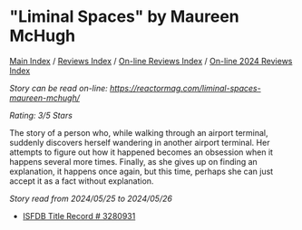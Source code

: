 # "Liminal Spaces" by Maureen McHugh

[Main Index](../../../README.md) / [Reviews Index](../../README.md) / [On-line Reviews Index](../README.md) / [On-line 2024 Reviews Index](README.md)

*Story can be read on-line: <https://reactormag.com/liminal-spaces-maureen-mchugh/>*

*Rating: 3/5 Stars*

The story of a person who, while walking through an airport terminal, suddenly discovers herself wandering in another airport terminal. Her attempts to figure out how it happened becomes an obsession when it happens several more times. Finally, as she gives up on finding an explanation, it happens once again, but this time, perhaps she can just accept it as a fact without explanation.

*Story read from 2024/05/25 to 2024/05/26*

- [ISFDB Title Record # 3280931](https://www.isfdb.org/cgi-bin/title.cgi?3280931)
